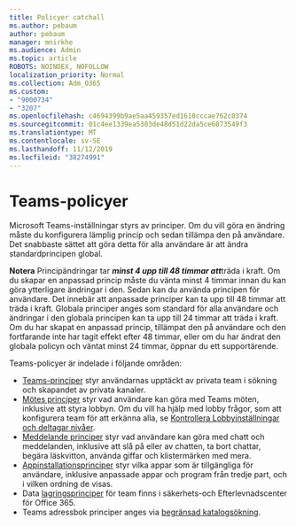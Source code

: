 ```yaml
---
title: Policyer catchall
ms.author: pebaum
author: pebaum
manager: mnirkhe
ms.audience: Admin
ms.topic: article
ROBOTS: NOINDEX, NOFOLLOW
localization_priority: Normal
ms.collection: Adm_O365
ms.custom:
- "9000734"
- "3207"
ms.openlocfilehash: c4694399b9ae5aa459357ed1610cccae762c0374
ms.sourcegitcommit: 01c4ee1339ea5303de48d51d22da5ce6073549f3
ms.translationtype: MT
ms.contentlocale: sv-SE
ms.lasthandoff: 11/12/2019
ms.locfileid: "38274991"
---
```

# <a name="teams-policies"></a>Teams-policyer

Microsoft Teams-inställningar styrs av principer. Om du vill göra en ändring måste du konfigurera lämplig princip och sedan tillämpa den på användare. Det snabbaste sättet att göra detta för alla användare är att ändra standardprincipen global. 

**Notera** Principändringar tar ***minst 4 upp till 48 timmar att***träda i kraft. Om du skapar en anpassad princip måste du vänta minst 4 timmar innan du kan göra ytterligare ändringar i den. Sedan kan du använda principen för användare. Det innebär att anpassade principer kan ta upp till 48 timmar att träda i kraft. Globala principer anges som standard för alla användare och ändringar i den globala principen kan ta upp till 24 timmar att träda i kraft. Om du har skapat en anpassad princip, tillämpat den på användare och den fortfarande inte har tagit effekt efter 48 timmar, eller om du har ändrat den globala policyn och väntat minst 24 timmar, öppnar du ett supportärende.

Teams-policyer är indelade i följande områden:

- [Teams-principer](https://docs.microsoft.com/MicrosoftTeams/teams-policies) styr användarnas upptäckt av privata team i sökning och skapandet av privata kanaler.  
- [Mötes principer](https://docs.microsoft.com/microsoftteams/meeting-policies-in-teams) styr vad användare kan göra med Teams möten, inklusive att styra lobbyn. Om du vill ha hjälp med lobby frågor, som att konfigurera team för att erkänna alla, se [Kontrollera Lobbyinställningar och deltagar nivåer](https://docs.microsoft.com/en-us/alchemyinsights/bypass-lobby).
- [Meddelande principer](https://docs.microsoft.com/microsoftteams/messaging-policies-in-teams) styr vad användare kan göra med chatt och meddelanden, inklusive att slå på eller av chatten, ta bort chattar, begära läskvitton, använda giffar och klistermärken med mera.
- [Appinstallationsprinciper](https://docs.microsoft.com/MicrosoftTeams/teams-app-setup-policies) styr vilka appar som är tillgängliga för användare, inklusive anpassade appar och program från tredje part, och i vilken ordning de visas.  
- Data [lagringsprinciper](https://docs.microsoft.com/microsoftteams/retention-policies) för team finns i säkerhets-och Efterlevnadscenter för Office 365.
- Teams adressbok principer anges via [begränsad katalogsökning](https://docs.microsoft.com/MicrosoftTeams/teams-scoped-directory-search).